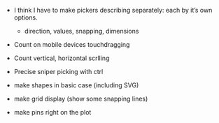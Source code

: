 * I think I have to make pickers describing separately: each by it’s own options.
	* direction, values, snapping, dimensions

* Count on mobile devices touchdragging

* Count vertical, horizontal scrlling

* Precise sniper picking with ctrl

* make shapes in basic case (including SVG)
* make grid display (show some snapping lines)
* make pins right on the plot